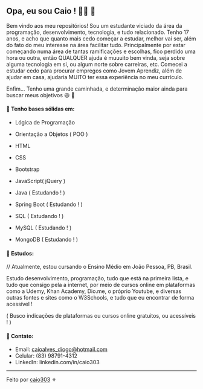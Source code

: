 ## Opa, eu sou Caio ! :man_technologist: :memo:

Bem vindo aos meu repositórios! Sou um estudante viciado da área da programação, desenvolvimento, tecnologia, e tudo relacionado. Tenho 17 anos, e acho que quanto mais cedo começar a estudar, melhor vai ser, além do fato do meu interesse na área facilitar tudo. Principalmente por estar começando numa área de tantas ramificações e escolhas, fico perdido uma hora ou outra, então QUALQUER ajuda é muuuito bem vinda, seja sobre alguma tecnologia em si, ou algum norte sobre carreiras, etc. Comecei a estudar cedo para procurar empregos como Jovem Aprendiz, além de ajudar em casa, ajudaria MUITO ter essa experiência no meu currículo.

Enfim... Tenho uma grande caminhada, e determinação maior ainda para buscar meus objetivos  :smiley: :rocket:

#### :stop_sign: Tenho bases sólidas em:

* Lógica de Programação
* Orientação a Objetos ( POO )

* HTML
* CSS
* Bootstrap
* JavaScript( jQuery )
* Java ( Estudando ! )
* Spring Boot ( Estudando ! )
* SQL ( Estudando ! )
* MySQL ( Estudando ! )
* MongoDB ( Estudando ! )



#### :book:  Estudos:

// Atualmente, estou cursando o Ensino Médio em João Pessoa, PB, Brasil.

Estudo desenvolvimento, programação, tudo que está na primeira lista, e tudo que consigo pela a internet, por meio de cursos online em plataformas como a Udemy, Khan Academy, Dio.me, o próprio Youtube, e diversas outras fontes e sites como o W3Schools, e tudo que eu encontrar de forma acessível !

( Busco indicações de plataformas ou cursos online gratuitos, ou acessíveis ! )



#### :cactus: Contato:

* Email: caioalves_diogo@hotmail.com
* Celular: (83) 98791-4312
* LinkedIn: linkedin.com/in/caio303


----------------------------------------------------------------------------------------------------------------------------------------------------------

Feito por <a href="linkedin.com/in/caio303">caio303</a> :fleur_de_lis:
